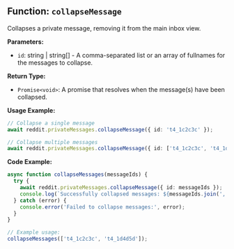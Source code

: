 ## Function: `collapseMessage`

Collapses a private message, removing it from the main inbox view.

**Parameters:**

- `id`: string | string[] - A comma-separated list or an array of fullnames for the messages to collapse.

**Return Type:**

- `Promise<void>`: A promise that resolves when the message(s) have been collapsed.

**Usage Example:**

```typescript
// Collapse a single message
await reddit.privateMessages.collapseMessage({ id: 't4_1c2c3c' });

// Collapse multiple messages
await reddit.privateMessages.collapseMessage({ id: ['t4_1c2c3c', 't4_1d4d5d'] });
```

**Code Example:**

```typescript
async function collapseMessages(messageIds) {
  try {
    await reddit.privateMessages.collapseMessage({ id: messageIds });
    console.log(`Successfully collapsed messages: ${messageIds.join(', ')}`);
  } catch (error) {
    console.error('Failed to collapse messages:', error);
  }
}

// Example usage:
collapseMessages(['t4_1c2c3c', 't4_1d4d5d']);
``` 